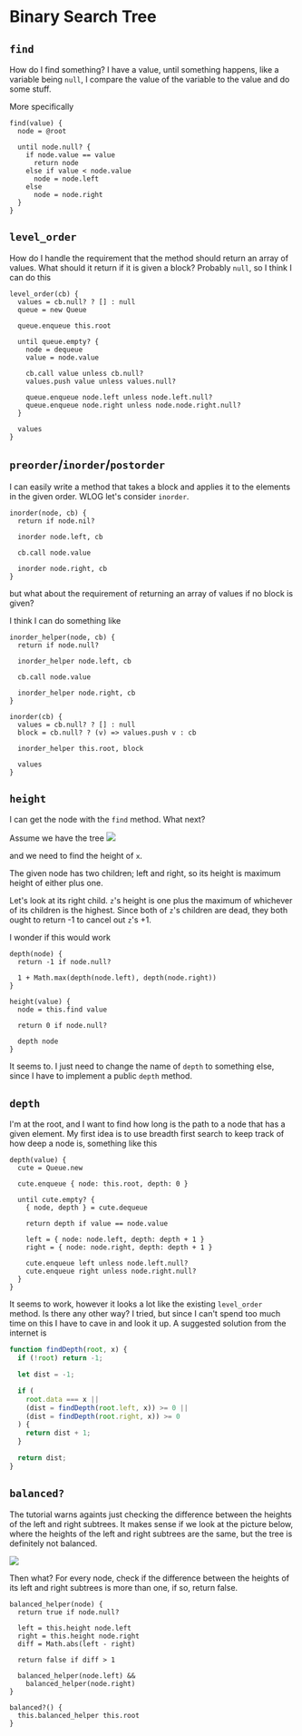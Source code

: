 # Binary Search Tree

## `find`

How do I find something? I have a value, until something happens, like a variable being `null`, I compare the value of the variable to the value and do some stuff.

More specifically

```
find(value) {
  node = @root

  until node.null? {
    if node.value == value
      return node
    else if value < node.value
      node = node.left
    else
      node = node.right
  }
}
```

## `level_order`

How do I handle the requirement that the method should return an array of values. What should it return if it is given a block? Probably `null`, so I think I can do this

```
level_order(cb) {
  values = cb.null? ? [] : null
  queue = new Queue

  queue.enqueue this.root

  until queue.empty? {
    node = dequeue
    value = node.value

    cb.call value unless cb.null?
    values.push value unless values.null?

    queue.enqueue node.left unless node.left.null?
    queue.enqueue node.right unless node.node.right.null?
  }

  values
}
```

## `preorder`/`inorder`/`postorder`

I can easily write a method that takes a block and applies it to the elements in the given order. WLOG let's consider `inorder`.

```
inorder(node, cb) {
  return if node.nil?

  inorder node.left, cb

  cb.call node.value

  inorder node.right, cb
}
```

but what about the requirement of returning an array of values if no block is given?

I think I can do something like

```
inorder_helper(node, cb) {
  return if node.null?

  inorder_helper node.left, cb

  cb.call node.value

  inorder_helper node.right, cb
}

inorder(cb) {
  values = cb.null? ? [] : null
  block = cb.null? ? (v) => values.push v : cb

  inorder_helper this.root, block

  values
}
```

## `height`

I can get the node with the `find` method. What next?

Assume we have the tree
![](tree.png)

and we need to find the height of `x`.

The given node has two children; left and right, so its height is maximum height of either plus one.

Let's look at its right child. `z`'s height is one plus the maximum of whichever of its children is the highest. Since both of `z`'s children are dead, they both ought to return -1 to cancel out `z`'s +1.

I wonder if this would work

```
depth(node) {
  return -1 if node.null?

  1 + Math.max(depth(node.left), depth(node.right))
}

height(value) {
  node = this.find value

  return 0 if node.null?

  depth node
}
```

It seems to. I just need to change the name of `depth` to something else, since I have to implement a public `depth` method.

## `depth`

I'm at the root, and I want to find how long is the path to a node that has a given element. My first idea is to use breadth first search to keep track of how deep a node is, something like this

```
depth(value) {
  cute = Queue.new

  cute.enqueue { node: this.root, depth: 0 }

  until cute.empty? {
    { node, depth } = cute.dequeue

    return depth if value == node.value

    left = { node: node.left, depth: depth + 1 }
    right = { node: node.right, depth: depth + 1 }

    cute.enqueue left unless node.left.null?
    cute.enqueue right unless node.right.null?
  }
}
```

It seems to work, however it looks a lot like the existing `level_order` method. Is there any other way? I tried, but since I can't spend too much time on this I have to cave in and look it up. A suggested solution from the internet is

```js
function findDepth(root, x) {
  if (!root) return -1;

  let dist = -1;

  if (
    root.data === x ||
    (dist = findDepth(root.left, x)) >= 0 ||
    (dist = findDepth(root.right, x)) >= 0
  ) {
    return dist + 1;
  }

  return dist;
}
```

## `balanced?`

The tutorial warns againts just checking the difference between the heights of the left and right subtrees. It makes sense if we look at the picture below, where the heights of the left and right subtrees are the same, but the tree is definitely not balanced.

![](not_balanced.png)

Then what? For every node, check if the difference between the heights of its left and right subtrees is more than one, if so, return false.

```
balanced_helper(node) {
  return true if node.null?

  left = this.height node.left
  right = this.height node.right
  diff = Math.abs(left - right)

  return false if diff > 1

  balanced_helper(node.left) &&
    balanced_helper(node.right)
}

balanced?() {
  this.balanced_helper this.root
}
```
